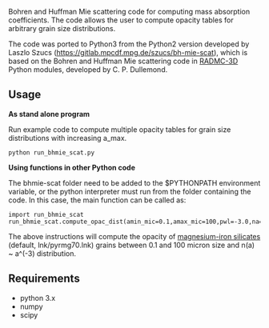 Bohren and Huffman Mie scattering code for computing mass absorption 
coefficients. The code allows the user to compute opacity tables for 
arbitrary grain size distributions.

The code was ported to Python3 from the Python2 version developed by Laszlo Szucs (https://gitlab.mpcdf.mpg.de/szucs/bh-mie-scat), which is based on the Bohren and Huffman Mie scattering code in [RADMC-3D](http://www.ita.uni-heidelberg.de/~dullemond/software/radmc-3d/) Python modules, developed by C. P. Dullemond.

Usage
-----

**As stand alone program**

Run example code to compute multiple opacity tables for grain size distributions 
with increasing a_max.

```
python run_bhmie_scat.py
```

**Using functions in other Python code**

The bhmie-scat folder need to be added to the $PYTHONPATH environment variable, 
or the python interpreter must run from the folder containing the code.
In this case, the main function can be called as:

```
import run_bhmie_scat
run_bhmie_scat.compute_opac_dist(amin_mic=0.1,amax_mic=100,pwl=-3.0,na=50)
```
The above instructions will compute the opacity of 
[magnesium-iron silicates](http://www.astro.uni-jena.de/Laboratory/OCDB/amsilicates.html#B) 
(default, lnk/pyrmg70.lnk) grains between 0.1 and 100 micron size and 
n(a) \~ a^(-3) distribution.

Requirements
------------

* python 3.x
* numpy
* scipy
